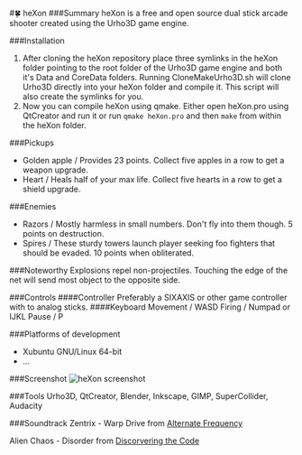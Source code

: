 #:four_leaf_clover: heXon
###Summary
heXon is a free and open source dual stick arcade shooter created using the Urho3D game engine.

###Installation
1. After cloning the heXon repository place three symlinks in the heXon folder pointing to the root folder of the Urho3D game engine and both it's Data and CoreData folders. Running CloneMakeUrho3D.sh will clone Urho3D directly into your heXon folder and compile it. This script will also create the symlinks for you.
2. Now you can compile heXon using qmake. Either open heXon.pro using QtCreator and run it or run `qmake heXon.pro` and then `make` from within the heXon folder.

###Pickups
* Golden apple / Provides 23 points. Collect five apples in a row to get a weapon upgrade.
* Heart / Heals half of your max life. Collect five hearts in a row to get a shield upgrade.

###Enemies
* Razors / Mostly harmless in small numbers. Don't fly into them though. 5 points on destruction.
* Spires / These sturdy towers launch player seeking foo fighters that should be evaded. 10 points when obliterated.

###Noteworthy
Explosions repel non-projectiles.
Touching the edge of the net will send most object to the opposite side.

###Controls
####Controller
Preferably a SIXAXIS or other game controller with to analog sticks.
####Keyboard
Movement / WASD
Firing / Numpad or IJKL
Pause / P

###Platforms of development
* Xubuntu GNU/Linux 64-bit
* ...

###Screenshot
![heXon screenshot](https://raw.githubusercontent.com/LucKeyProductions/heXon/master/Screenshots/Screenshot_Wed_Jul__1_20_20_27_2015.png)

###Tools
Urho3D, QtCreator, Blender, Inkscape, GIMP, SuperCollider, Audacity

###Soundtrack
Zentrix - Warp Drive
from [Alternate Frequency](http://www.ektoplazm.com/free-music/alternate-frequency)

Alien Chaos - Disorder
from [Discorvering the Code](http://www.ektoplazm.com/free-music/alien-chaos-discovering-the-code)
